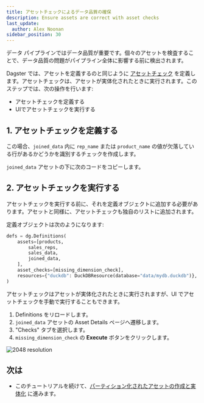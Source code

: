 ```yaml
---
title: アセットチェックによるデータ品質の確保
description: Ensure assets are correct with asset checks
last_update:
  author: Alex Noonan
sidebar_position: 30
---
```


データ パイプラインではデータ品質が重要です。個々のアセットを検査することで、データ品質の問題がパイプライン全体に影響する前に検出されます。

Dagster では、アセットを定義するのと同じように [アセットチェック](/guides/test/asset-checks) を定義します。アセットチェックは、アセットが実体化されたときに実行されます。このステップでは、次の操作を行います:

- アセットチェックを定義する
- UIでアセットチェックを実行する

## 1. アセットチェックを定義する

この場合、`joined_data` 内に `rep_name` または `product_name` の値が欠落している行があるかどうかを識別するチェックを作成します。

`joined_data` アセットの下に次のコードをコピーします。

<CodeExample
  path="docs_snippets/docs_snippets/guides/tutorials/etl_tutorial/etl_tutorial/definitions.py"
  language="python"
  lineStart="134"
  lineEnd="150"
/>


## 2. アセットチェックを実行する

アセットチェックを実行する前に、それを定義オブジェクトに追加する必要があります。アセットと同様に、アセットチェックも独自のリストに追加されます。

定義オブジェクトは次のようになります:

```python
defs = dg.Definitions(
    assets=[products,
        sales_reps,
        sales_data,
        joined_data,
    ],
    asset_checks=[missing_dimension_check],
    resources={"duckdb": DuckDBResource(database="data/mydb.duckdb")},
)
```

アセットチェックはアセットが実体化されたときに実行されますが、UI でアセットチェックを手動で実行することもできます。

1. Definitions をリロードします。
2. `joined_data` アセットの Asset Details ページへ遷移します。
3. "Checks" タブを選択します。
4. `missing_dimension_check` の **Execute** ボタンをクリックします。

![2048 resolution](/images/tutorial/etl-tutorial/asset-check.png)

## 次は

- このチュートリアルを続けて、[パーティション化されたアセットの作成と実体化](/etl-pipeline-tutorial/create-and-materialize-partitioned-asset) に進みます。
